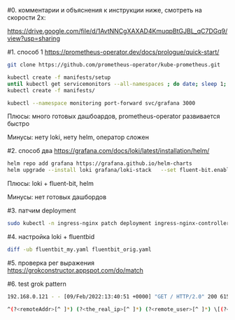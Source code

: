 #0. комментарии и объяснения к инструкции ниже, смотреть на скорости 2x:

https://drive.google.com/file/d/1AvtNNCgXAXAD4KmuqpBtGJBL_qC7DGq9/view?usp=sharing

#1. способ 1
https://prometheus-operator.dev/docs/prologue/quick-start/

```sh
git clone https://github.com/prometheus-operator/kube-prometheus.git

kubectl create -f manifests/setup
until kubectl get servicemonitors --all-namespaces ; do date; sleep 1; echo ""; done
kubectl create -f manifests/

kubectl --namespace monitoring port-forward svc/grafana 3000
```
Плюсы: много готовых дашбоардов,  prometheus-operator  развивается быстро

Минусы: нету  loki, нету  helm,  оператор сложен

#2.  способ  два 
https://grafana.com/docs/loki/latest/installation/helm/

```sh
helm repo add grafana https://grafana.github.io/helm-charts
helm upgrade --install loki grafana/loki-stack   --set fluent-bit.enabled=true,promtail.enabled=false,grafana.enabled=true,prometheus.enabled=true,prometheus.alertmanager.persistentVolume.enabled=false,prometheus.server.persistentVolume.enabled=false
```

Плюсы:  loki + fluent-bit, helm

Минусы: нет готовых дашбордов

#3. патчим deployment
```sh
sudo kubectl -n ingress-nginx patch deployment ingress-nginx-controller --patch "$(cat ./ingress_annotation.yaml)"
```
#4. настройка  loki + fluentbid
```sh
diff -ub fluentbit_my.yaml fluentbit_orig.yaml
```

#5.  проверка рег выражения
https://grokconstructor.appspot.com/do/match

#6. test grok pattern
```sh
192.168.0.121 - - [09/Feb/2022:13:40:51 +0000] "GET / HTTP/2.0" 200 615 "-" "curl/7.74.0" 32 0.072 [default-nginx-80] [] 172.17.0.9:80 615 0.072 200 a53e962103492bdb2fc70519b366c488

^(?<remoteAddr>[^ ]*) (?<the_real_ip>[^ ]*) (?<remote_user>[^ ]*) \[(?<time_local>[^\]]*)\] "(?<method>\S+)(?: +(?<request>[^\"]*?)(?: +\S*)?)?" (?<status>[^ ]*) (?<body_bytes_sent>[^ ]*)(?: "(?<httpReferer>[^\"]*)" "(?<httpUserAgent>[^\"]*)")? (?<request_length>[^ ]*) (?<request_time>[^ ]*) \[(?<proxy_upstream_name>[^ ]*)\] (?<unknown1>[^ ]*) (?<upstream_addr>[^ ]*) (?<upstream_response_length>[^ ]*) (?<upstream_response_time>[^ ]*) (?<upstream_status>[^ ]*) (?<requestid>[^ ]*)$
```

